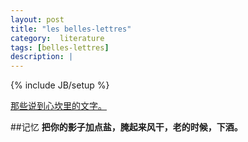 ```yaml
---
layout: post
title: "les belles-lettres"
category:  literature
tags: [belles-lettres]
description: |
---
```

{% include JB/setup %}

[那些说到心坎里的文字。](http://liufei.name/literature/les-belles-lettres.html)

##记忆
**把你的影子加点盐，腌起来风干，老的时候，下酒。**  
